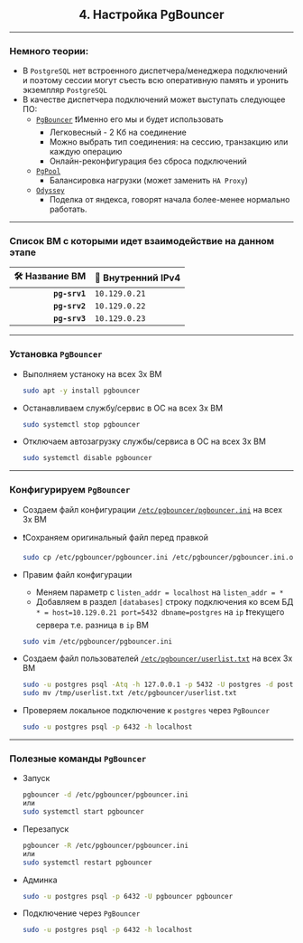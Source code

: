 <div align="center"><h2> 4. Настройка PgBouncer </h2></div>

***
### Немного теории:
  * В `PostgreSQL` нет встроенного диспетчера/менеджера подключений и поэтому сессии могут съесть всю оперативную память и уронить экземпляр `PostgreSQL`
  * В качестве диспетчера подключений может выступать следующее ПО:
      * [`PgBouncer`](https://www.pgbouncer.org/) ❗️Именно его мы и будет использовать
        * Легковесный - 2 Кб на соединение
        * Можно выбрать тип соединения: на сессию, транзакцию или каждую операцию
        * Онлайн-реконфигурация без сброса подключений
      * [`PgPool`](https://www.pgpool.net/mediawiki/index.php/Main_Page)
        * Балансировка нагрузки (может заменить `HA Proxy`)
      * [`Odyssey`](https://github.com/yandex/odyssey)
        * Поделка от яндекса, говорят начала более-менее нормально работать.

*** 
### Список ВМ с которыми идет взаимодействие на данном этапе
   :hammer_and_wrench: Название ВМ | :memo: Внутренний IPv4 |
   |--------------:|---------------|
   | **`pg-srv1`** | `10.129.0.21` |
   | **`pg-srv2`** | `10.129.0.22` |      
   | **`pg-srv3`** | `10.129.0.23` |
  
***
### Установка `PgBouncer`
  * Выполняем устаноку на всех 3х ВМ
    ```bash
    sudo apt -y install pgbouncer
    ```
  * Останавливаем службу/сервис в ОС на всех 3х ВМ
    ```bash
    sudo systemctl stop pgbouncer
    ```
  * Отключаем автозагрузку службы/сервиса в ОС на всех 3х ВМ
    ```bash
    sudo systemctl disable pgbouncer
    ```

***
### Конфигурируем `PgBouncer`
  * Создаем файл конфигурации [`/etc/pgbouncer/pgbouncer.ini`](config_files/pgbouncer.ini) на всех 3х ВМ
  * ❗️Сохраняем оригинальный файл перед правкой
    ```bash
    sudo cp /etc/pgbouncer/pgbouncer.ini /etc/pgbouncer/pgbouncer.ini.orig
    ```
  * Правим файл конфигурации
    * Меняем параметр с `listen_addr = localhost` на `listen_addr = *`
    * Добавляем в раздел `[databases]` строку подключения ко всем БД `* = host=10.129.0.21 port=5432 dbname=postgres` на `ip` ❗️текущего сервера т.е. разница в `ip` ВМ 
    ```bash
    sudo vim /etc/pgbouncer/pgbouncer.ini
    ```

  * Создаем файл пользователей [`/etc/pgbouncer/userlist.txt`](config_files/userlist.txt) на всех 3х ВМ
    ```bash
    sudo -u postgres psql -Atq -h 127.0.0.1 -p 5432 -U postgres -d postgres -c "SELECT concat('\"', usename, '\" \"', passwd, '\"') FROM pg_shadow" >> /tmp/userlist.txt && \
    sudo mv /tmp/userlist.txt /etc/pgbouncer/userlist.txt
    ```
  
  * Проверяем локальное подключение к `postgres` через `PgBouncer`
    ```bash  
    sudo -u postgres psql -p 6432 -h localhost
    ```
    
***
### Полезные команды `PgBouncer`
  * Запуск
    ```bash
    pgbouncer -d /etc/pgbouncer/pgbouncer.ini
    или
    sudo systemctl start pgbouncer
    ```
  * Перезапуск
    ```bash
    pgbouncer -R /etc/pgbouncer/pgbouncer.ini
    или
    sudo systemctl restart pgbouncer
    ```
  * Админка
    ```bash
    sudo -u postgres psql -p 6432 -U pgbouncer pgbouncer
    ```
  * Подключение через `PgBouncer`
    ```bash
    sudo -u postgres psql -p 6432 -h localhost
    ``` 
